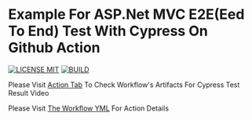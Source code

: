 Example For ASP.Net MVC E2E(Eed To End) Test With Cypress On Github Action
==================

[![LICENSE MIT](https://img.shields.io/github/license/microchi/Example4GithubActionAspNetMvcE2ETest)](https://raw.githubusercontent.com/microchi/Example4GithubActionAspNetMvcE2ETest/master/LICENSE)
[![BUILD](https://github.com/microchi/Example4GithubActionAspNetMvcE2ETest/workflows/E2ETest/badge.svg?branch=master)](https://github.com/microchi/Example4GithubActionAspNetMvcE2ETest/actions)

Please Visit [Action Tab](https://github.com/microchi/Example4GithubActionAspNetMvcE2ETest/actions) To Check Workflow's Artifacts For Cypress Test Result Video

Please Visit [The Workflow YML](https://github.com/microchi/Example4GithubActionAspNetMvcE2ETest/blob/master/.github/workflows/e2e.yml) For Action Details

